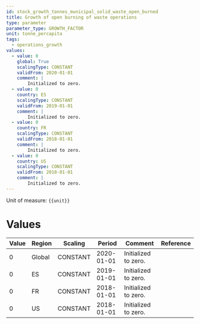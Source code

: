 ```yaml
---
id: stock_growth_tonnes_municipal_solid_waste_open_burned
title: Growth of open burning of waste operations
type: parameter
parameter_type: GROWTH_FACTOR
unit: tonne_percapita
tags:
  - operations_growth
values:
  - value: 0
    global: True
    scalingType: CONSTANT
    validFrom: 2020-01-01
    comment: |
        Initialized to zero.
  - value: 0
    country: ES
    scalingType: CONSTANT
    validFrom: 2019-01-01
    comment: |
        Initialized to zero.
  - value: 0
    country: FR
    scalingType: CONSTANT
    validFrom: 2018-01-01
    comment: |
        Initialized to zero.
  - value: 0
    country: US
    scalingType: CONSTANT
    validFrom: 2018-01-01
    comment: |
        Initialized to zero.
---
```



Unit of measure: `{{unit}}`


# Values


| Value | Region | Scaling | Period | Comment | Reference |
|-------|--------|---------|--------|---------|-----------|
| 0 | Global | CONSTANT | 2020-01-01 | Initialized to zero. |  |
| 0 | ES | CONSTANT | 2019-01-01 | Initialized to zero. |  |
| 0 | FR | CONSTANT | 2018-01-01 | Initialized to zero. |  |
| 0 | US | CONSTANT | 2018-01-01 | Initialized to zero. |  |


